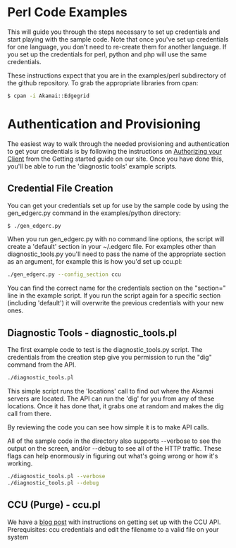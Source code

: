 # Perl Code Examples

This will guide you through the steps necessary to set up credentials and start playing with the sample code.  Note that once you've set up credentials for one language, you don't need to re-create them for another language.  If you set up the credentials for perl, python and php will use the same credentials.

These instructions expect that you are in the examples/perl subdirectory of the github repository.  To grab the appropriate libraries from cpan:
```bash
$ cpan -i Akamai::Edgegrid
```

# Authentication and Provisioning
The easiest way to walk through the needed provisioning and authentication to get your credentials is by following the instructions on [Authorizing your Client](https://developer.akamai.com/introduction/Prov_Creds.html) from the Getting started guide on our site.  Once you have done this, you'll be able to run the 'diagnostic tools' example scripts.

## Credential File Creation
You can get your credentials set up for use by the sample code by using the gen_edgerc.py command in the examples/python directory:
```bash
$ ./gen_edgerc.py
``` 

When you run gen_edgerc.py with no command line options, the script will create a 'default' section in your ~/.edgerc file.  For examples other than diagnostic_tools.py you'll need to pass the name of the appropriate section as an
argument, for example this is how you'd set up ccu.pl:
```bash
./gen_edgerc.py --config_section ccu
```

You can find the correct name for the credentials section on the "section=" line in the example script.  If you run the script again for a specific section (including 'default') it will overwrite the previous credentials with your new ones.

## Diagnostic Tools - diagnostic_tools.pl
The first example code to test is the diagnostic_tools.py script.  The credentials from the creation step give you permission to run the "dig" command from the API.

``` bash
./diagnostic_tools.pl
```

This simple script runs the 'locations' call to find out where the Akamai servers are located.  The API can run the 'dig' for you from any of these locations.  Once it has done that, it grabs one at random and makes the dig call from there.

By reviewing the code you can see how simple it is to make API calls.

All of the sample code in the directory also supports --verbose to see the output on the screen, and/or --debug to see all of the HTTP traffic.  These flags can help enormously in figuring out what's going wrong or how it's working.

``` bash
./diagnostic_tools.pl --verbose
./diagnostic_tools.pl --debug
```

## CCU (Purge) - ccu.pl
We have a [blog post](https://community.akamai.com/community/developer/blog/2015/08/19/getting-started-with-the-v2-open-ccu-api?sr=stream) with instructions on getting set up with the CCU API.
Prerequisites: ccu credentials and edit the filename to a valid file on your system


